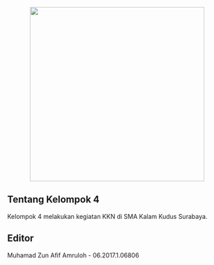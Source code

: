 <p align="center">
<img src="public/assets/logo.png" width="400"></p>

## Tentang Kelompok 4

Kelompok 4 melakukan kegiatan KKN di SMA Kalam Kudus Surabaya.

## Editor

Muhamad Zun Afif Amruloh - 06.2017.1.06806
